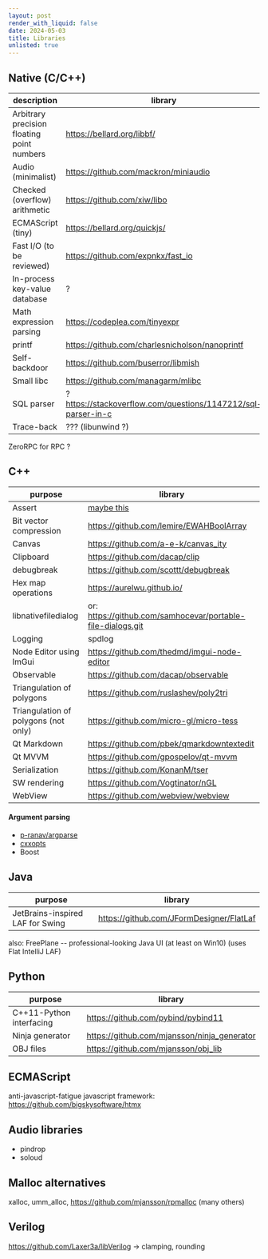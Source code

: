 ```yaml
---
layout: post
render_with_liquid: false
date: 2024-05-03
title: Libraries
unlisted: true
---
```


## Native (C/C++)

| description                                | library                                                         |
|--------------------------------------------|-----------------------------------------------------------------|
| Arbitrary precision floating point numbers | <https://bellard.org/libbf/>                                    |
| Audio (minimalist)                         | <https://github.com/mackron/miniaudio>                          |
| Checked (overflow) arithmetic              | <https://github.com/xiw/libo>                                   |
| ECMAScript (tiny)                          | <https://bellard.org/quickjs/>                                  |
| Fast I/O (to be reviewed)                  | <https://github.com/expnkx/fast_io>                             |
| In-process key-value database              | ?                                                               |
| Math expression parsing                    | <https://codeplea.com/tinyexpr>                                 |
| printf                                     | <https://github.com/charlesnicholson/nanoprintf>                |
| Self-backdoor                              | <https://github.com/buserror/libmish>                           |
| Small libc                                 | <https://github.com/managarm/mlibc>                             |
| SQL parser                                 | ? <https://stackoverflow.com/questions/1147212/sql-parser-in-c> |
| Trace-back                                 | ??? (libunwind ?)                                               |

ZeroRPC for RPC ?

## C++

| purpose                              | library                                                              |
|--------------------------------------|----------------------------------------------------------------------|
| Assert                               | [maybe this](https://github.com/stephenmathieson/assertion-macros.h) |
| Bit vector compression               | <https://github.com/lemire/EWAHBoolArray>                            |
| Canvas                               | <https://github.com/a-e-k/canvas_ity>                                |
| Clipboard                            | <https://github.com/dacap/clip>                                      |
| debugbreak                           | <https://github.com/scottt/debugbreak>                               |
| Hex map operations                   | <https://aurelwu.github.io/>                                         |
| libnativefiledialog                  | or: <https://github.com/samhocevar/portable-file-dialogs.git>        |
| Logging                              | spdlog                                                               |
| Node Editor using ImGui              | <https://github.com/thedmd/imgui-node-editor>                        |
| Observable                           | <https://github.com/dacap/observable>                                |
| Triangulation of polygons            | <https://github.com/ruslashev/poly2tri>                              |
| Triangulation of polygons (not only) | <https://github.com/micro-gl/micro-tess>                             |
| Qt Markdown                          | <https://github.com/pbek/qmarkdowntextedit>                          |
| Qt MVVM                              | <https://github.com/gpospelov/qt-mvvm>                               |
| Serialization                        | <https://github.com/KonanM/tser>                                     |
| SW rendering                         | <https://github.com/Vogtinator/nGL>                                  |
| WebView                              | <https://github.com/webview/webview>                                 |

#### Argument parsing

- [p-ranav/argparse](https://github.com/p-ranav/argparse)
- [cxxopts](https://github.com/jarro2783/cxxopts)
- Boost

## Java

| purpose                          | library                                    |
|----------------------------------|--------------------------------------------|
| JetBrains-inspired LAF for Swing | <https://github.com/JFormDesigner/FlatLaf> |

also: FreePlane -- professional-looking Java UI (at least on Win10)
(uses Flat IntelliJ LAF)

## Python

| purpose                  | library                                       |
|--------------------------|-----------------------------------------------|
| C++11-Python interfacing | <https://github.com/pybind/pybind11>          |
| Ninja generator          | <https://github.com/mjansson/ninja_generator> |
| OBJ files                | <https://github.com/mjansson/obj_lib>         |

## ECMAScript

anti-javascript-fatigue javascript framework:
<https://github.com/bigskysoftware/htmx>

## Audio libraries

- pindrop
- soloud

## Malloc alternatives

xalloc, umm_alloc, <https://github.com/mjansson/rpmalloc> (many others)

## Verilog

<https://github.com/Laxer3a/libVerilog> -\> clamping, rounding
